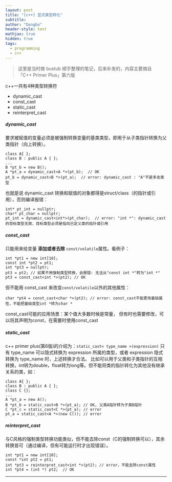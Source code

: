 ```yaml
---
layout: post
title: "[c++] 显式类型转化"
subtitle: 
author: "Dongbo"
header-style: text
mathjax: true
hidden: true
tags:
  - programming
  - c++
---
```


> 这里是当时做 bustub 顺手整理的笔记，后来补发的，内容主要摘自 「C++ Primer Plus」第六版

c++一共有4种类型转换符
- dynamic_cast
- const_cast
- static_cast
- reinterpret_cast

##### dynamic_cast

要求被赋值的变量必须是被强制转换变量的基类类型，即用于从子类指针转换为父类指针（向上转换）。
```
class A{ };
class B : public A { };
...
B *pt_b = new B();
A *pt_a = dynamic_cast<A *>(pt_b);  // OK
pt_b = dynamic_cast<B *>(pt_a);  // error: dynamic_cast : "A"不是多态类型
```
也就是说 dynamic_cast 转换和赋值的对象都得是struct/class（的指针或引用），否则编译报错：
```
int* pt_int = nullptr;
char* pt_char = nullptr;
pt_int = dynamic_cast<int*>(pt_char);  // error: "int *": dynamic_cast的目标类型无效，目标类型必须是指向已定义类的指针或引用
```

##### const_cast

只能用来给变量 **添加或者去除** `const/volatile`属性。看例子：
```
int *pt1 = new int[10];
const int *pt2 = pt1;
int *pt3 = nullptr;
pt3 = pt2; // 如果不用强制类型转换，会报错: 无法从"const int *"转为"int *"
pt3 = const_cast<int *>(pt2); // OK
```
但不能用 const_cast 来改变`const/volatile`以外的其他属性：
```
char *pt4 = const_cast<char *>(pt2); // error: const_cast不能更改基础属性，不能把基础类型int *转为char *
```
const_cast可能的应用场景：某个值大多数时候是常量， 但有时也需要修改，可以将其声明为const，在需要时使用const_cast

##### static_cast
c++ primer plus(第6版)的介绍为：`static_cast< type_name >(expression)`
只有 type_name 可以隐式转换为 expression 所属的类型，或者 expression 隐式转换为 type_name 时，上述转换才合法。
比如可以用于父类和子类指针的互相转换，int转为double，float转为long等。但不能将类的指针转化为其他没有继承关系的类，如：
```
class A{ };
class B : public A { };
class C {};
...
A *pt_a = new A();
B *pt_b = static_cast<B *>(pt_a); // OK, 父类A指针转为子类B指针
C *pt_c = static_cast<C *>(pt_a); // error
pt_a = static_cast<A *>(new C()); // error
```


##### reinterpret_cast
与C风格的强制类型转换功能类似，但不能去除const（C的强制转换可以），其余转换皆可（通过编译，但有可能运行时才出现错误）。
```
int *pt1 = new int[10];
const *int pt2 = pt1;
int *pt3 = reinterpret_cast<int *>(pt2); // error，不能去除const属性
int *pt4 = (int *) pt2;  // OK
```

----------------
